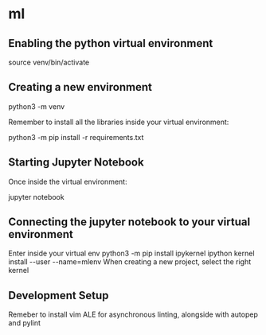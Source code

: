 # ml


## Enabling the python virtual environment

source venv/bin/activate


## Creating a new environment

python3 -m venv <myenvname>

Remember to install all the libraries inside your virtual environment:

python3 -m pip install -r requirements.txt

## Starting Jupyter Notebook

Once inside the virtual environment:

jupyter notebook


## Connecting the jupyter notebook to your virtual environment

Enter inside your virtual env
python3 -m pip install ipykernel 
ipython kernel install --user --name=mlenv
When creating a new project, select the right kernel


## Development Setup

Remeber to install vim ALE for asynchronous linting, alongside with autopep and pylint
